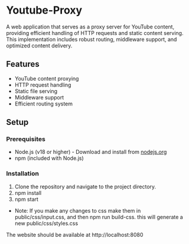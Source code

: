 # Youtube-Proxy

A web application that serves as a proxy server for YouTube content, providing efficient handling of HTTP requests and static content serving. This implementation includes robust routing, middleware support, and optimized content delivery.

## Features

- YouTube content proxying
- HTTP request handling
- Static file serving
- Middleware support
- Efficient routing system

## Setup

### Prerequisites

- Node.js (v18 or higher) - Download and install from [nodejs.org](https://nodejs.org)
- npm (included with Node.js)

### Installation

1. Clone the repository and navigate to the project directory.
2. npm install
3. npm start

* Note: If you make any changes to css make them in public/css/input.css, and then npm run build-css. this will generate a new public/css/styles.css

The website should be available at http://localhost:8080


